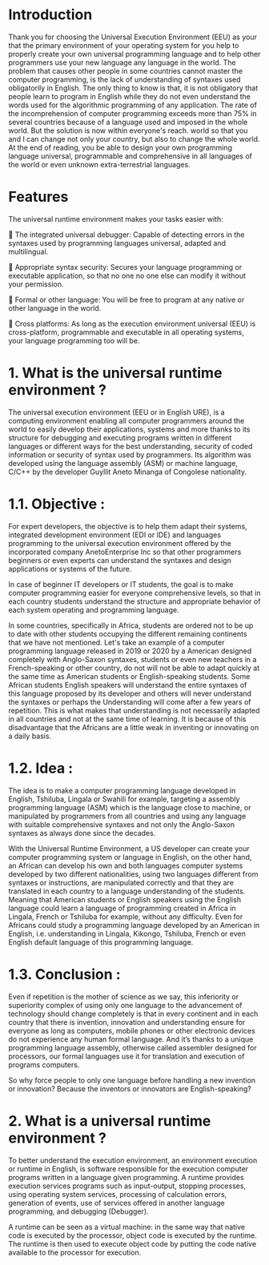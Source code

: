 # Introduction
Thank you for choosing the Universal Execution Environment (EEU) as your
that the primary environment of your operating system for you
help to properly create your own universal programming language and
to help other programmers use your new language
any language in the world. The problem that causes
other people in some countries cannot master the
computer programming, is the lack of understanding of
syntaxes used obligatorily in English. The only thing to know is
that, it is not obligatory that people learn to program in
English while they do not even understand the words used for the
algorithmic programming of any application. The rate of
the incomprehension of computer programming exceeds more than
75% in several countries because of a language used and imposed in the
whole world. But the solution is now within everyone's reach.
world so that you and I can change not only your
country, but also to change the whole world. At the end of reading, you
be able to design your own programming language
universal, programmable and comprehensive in all languages of the
world or even unknown extra-terrestrial languages.

# Features
The universal runtime environment makes your tasks easier with:

 The integrated universal debugger: Capable of detecting errors
in the syntaxes used by programming languages
universal, adapted and multilingual.

 Appropriate syntax security: Secures your language
programming or executable application, so that no one
no one else can modify it without your permission.

 Formal or other language: You will be free to program at
any native or other language in the world.

 Cross platforms: As long as the execution environment
universal (EEU) is cross-platform, programmable and
executable in all operating systems, your language
programming too will be.


# 1. What is the universal runtime environment ?
The universal execution environment (EEU or in English URE), is a
computing environment enabling all computer programmers
around the world to easily develop their applications, systems and more
thanks to its structure for debugging and executing programs written in
different languages or different ways for the best understanding,
security of coded information or security of syntax used by
programmers. Its algorithm was developed using the language
assembly (ASM) or machine language, C/C++ by the developer Guyllit
Aneto Minanga of Congolese nationality.

# 1.1. Objective :
For expert developers, the objective is to help them adapt their
systems, integrated development environment (EDI or IDE) and languages
programming to the universal execution environment offered by the
incorporated company AnetoEnterprise Inc so that other programmers
beginners or even experts can understand the syntaxes and design
applications or systems of the future.

In case of beginner IT developers or IT students,
the goal is to make computer programming easier for everyone
comprehensive levels, so that in each country students
understand the structure and appropriate behavior of each system
operating and programming language.

In some countries, specifically in Africa, students are ordered not to
be up to date with other students occupying the different
remaining continents that we have not mentioned. Let's take an example of a
computer programming language released in 2019 or 2020 by a
American designed completely with Anglo-Saxon syntaxes, students
or even new teachers in a French-speaking or other country, do not
will not be able to adapt quickly at the same time as
American students or English-speaking students. Some African students
English speakers will understand the entire syntaxes of this language proposed by its
developer and others will never understand the syntaxes or perhaps the
Understanding will come after a few years of repetition. This is what makes
that understanding is not necessarily adapted in all countries and not at the same time of learning. It is because of this disadvantage that the
Africans are a little weak in inventing or innovating on a daily basis.

# 1.2. Idea :
The idea is to make a computer programming language
developed in English, Tshiluba, Lingala or Swahili for example, targeting a
assembly programming language (ASM) which is the language close to
machine, or manipulated by programmers from all countries and using
any language with suitable comprehensive syntaxes and not
only the Anglo-Saxon syntaxes as always done since the
decades.

With the Universal Runtime Environment, a US developer can
create your computer programming system or language in English,
on the other hand, an African can develop his own and both languages
computer systems developed by two different nationalities, using two
languages different from syntaxes or instructions, are manipulated
correctly and that they are translated in each country to a language
understanding of the students. Meaning that American students or
English speakers using the English language could learn a language of
programming created in Africa in Lingala, French or Tshiluba for example,
without any difficulty. Even for Africans could study a
programming language developed by an American in English, i.e.
understanding in Lingala, Kikongo, Tshiluba, French or even English
default language of this programming language.

# 1.3. Conclusion :
Even if repetition is the mother of science as we say, this
inferiority or superiority complex of using only one language to
the advancement of technology should change completely is that in every
continent and in each country that there is invention, innovation and
understanding ensure for everyone as long as computers,
mobile phones or other electronic devices do not experience any
human formal language. And it’s thanks to a unique programming language
assembly, otherwise called assembler designed for processors, our
formal languages use it for translation and execution of programs
computers.

So why force people to only one language before handling
a new invention or innovation?
Because the inventors or innovators are English-speaking?

# 2. What is a universal runtime environment ?
To better understand the execution environment, an environment
execution or runtime in English, is software responsible for the execution
computer programs written in a language
given programming. A runtime provides execution services
programs such as input-output, stopping processes, using
operating system services, processing of calculation errors,
generation of events, use of services offered in another language
programming, and debugging (Debugger).

A runtime can be seen as a virtual machine: in the same way
that native code is executed by the processor, object code is executed by the
runtime. The runtime is then used to execute object code by putting the code
native available to the processor for execution.
